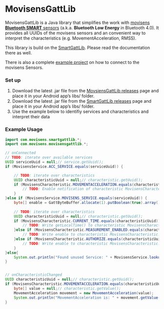 MovisensGattLib
===============

MovisensGattLib is a Java library that simplifies the work with [movisens **Bluetooth SMART** sensors](http://www.movisens.com/en/products/) (a.k.a. **Bluetooth Low Energy** in Bluetooth 4.0). It provides all UUIDs of the movisens sensors and an convenient way to interpret the characteristics (e.g. MovementAcceleration, RMSS).

This library is build on the [SmartGattLib](https://github.com/movisens/SmartGattLib). Please read the documentation there as well.

There is also a complete [example project](https://github.com/movisens/MovisensGattSensorExample) on how to connect to the movisens Sensors.

### Set up ###

1. Download the latest .jar file from the [MovsiensGattLib releases](https://github.com/movisens/MovisensGattLib/releases) page and place it in your Android app’s libs/ folder.
2. Download the latest .jar file from the [SmartGattLib releases](https://github.com/movisens/SmartGattLib/releases) page and place it in your Android app’s libs/ folder.
3. Use the example below to identifiy services and characteristics and interpret their data

### Example Usage ###
```java
import com.movisens.smartgattlib.*;
import com.movisens.movisensgattlib.*;

// onConnected
// TODO: iterate over available services
UUID serviceUuid = null;// service.getUuid();
if (MovisensService.ACC_SERVICE.equals(serviceUuid)) {

	// TODO: iterate over characteristics
	UUID characteristicUuid = null;// characteristic.getUuid();
	if (MovisensCharacteristic.MOVEMENTACCELERATION.equals(characteristicUuid)) {
		// TODO: Enable notification of characteristic MovisensCharacteristic.MOVEMENTACCELERATION
	}
}else if (MovisensService.MOVISENS_SERVICE.equals(serviceUuid)) {
	byte[] enable = GattByteBuffer.allocate(1).putBoolean(true).array();
	
	// TODO: iterate over characteristics
	UUID characteristicUuid = null;// characteristic.getUuid();
	if (MovisensCharacteristic.CURRENT_TIME.equals(characteristicUuid)) {
		// TODO: Write getLocalTime() to characteristic MovisensCharacteristic.CURRENT_TIME to sync time
	}else if (MovisensCharacteristic.MEASUREMENT_ENABLED.equals(characteristicUuid)) {
		// TODO: Write enable to characteristic MovisensCharacteristic.MEASUREMENT_ENABLED to enable measurement
	}else if (MovisensCharacteristic.AUTHORIZE.equals(characteristicUuid)) {
		// TODO: Write enable to characteristic MovisensCharacteristic.MEASUREMENT_ENABLED to start measurement
	}
}else{
	System.out.println("Found unused Service: " + MovisensService.lookup(serviceUuid, "unknown"));
}


// onCharacteristicChanged
UUID characteristicUuid = null;// characteristic.getUuid();
if (MovisensCharacteristic.MOVEMENTACCELERATION.equals(characteristicUuid)) {
	byte[] value = null;// characteristic.getValue();
	MovementAcceleration movement = new MovementAcceleration(value);
	System.out.println("MovementAcceleration is: " + movement.getValue());
}
```
